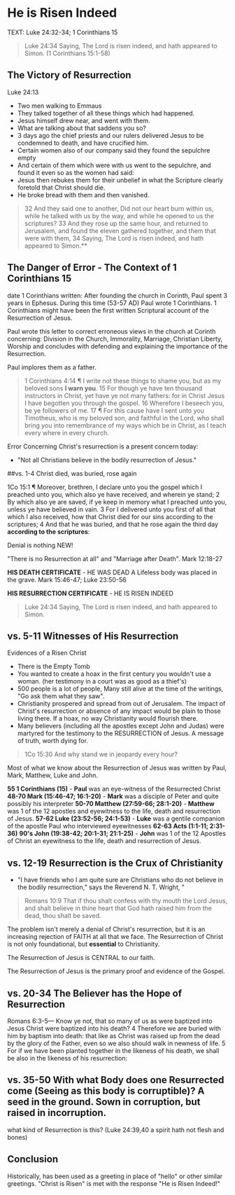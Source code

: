 # He is Risen Indeed

TEXT: Luke 24:32-34; 1 Corinthians 15

> Luke 24:34 Saying, The Lord is risen indeed, and hath appeared to Simon. (1 Corinthians 15:1-58)

## The Victory of Resurrection

Luke 24:13 
- Two men walking to Emmaus
- They talked together of all these things which had happened. 
- Jesus himself drew near, and went with them.
- What are talking about that saddens you so?
- 3 days ago the chief priests and our rulers delivered Jesus to be condemned to death, and have crucified him.
- Certain women also of our company said they found the sepulchre empty
- And certain of them which were with us went to the sepulchre, and found it even so as the women had said: 
- Jesus then rebukes them for their unbelief in what the Scripture clearly foretold that Christ should die.
- He broke bread with them and then vanished.

> 32 And they said one to another, Did not our heart burn within us, while he talked with us by the way, and while he opened to us the scriptures? 33 And they rose up the same hour, and returned to Jerusalem, and found the eleven gathered together, and them that were with them, 34 Saying, The Lord is risen indeed, and hath appeared to Simon.**

## The Danger of Error - The Context of 1 Corinthians 15

date 1 Corinthians written: After founding the church in Corinth, Paul spent 3 years in Ephesus. During this time (53-57 AD) Paul wrote 1 Corinthians. 1 Corinthians might have been the first written Scriptural account of the Resurrection of Jesus.

Paul wrote this letter to correct erroneous views in the church at Corinth concerning: Division in the Church, Immorality, Marriage, Christian Liberty, Worship and concludes with defending and explaining the importance of the Resurrection.

Paul implores them as a father.

> 1 Corinthians 4:14 ¶ I write not these things to shame you, but as my beloved sons **I warn you**. 15 For though ye have ten thousand instructors in Christ, yet have ye not many fathers: for in Christ Jesus I have begotten you through the gospel. 16 Wherefore I beseech you, be ye followers of me. 17 ¶ For this cause have I sent unto you Timotheus, who is my beloved son, and faithful in the Lord, who shall bring you into remembrance of my ways which be in Christ, as I teach every where in every church.

Error Concerning Christ's resurrection is a present concern today:

- "Not all Christians believe in the bodily resurrection of Jesus."

##vs. 1-4 Christ died, was buried, rose again

1Co 15:1 ¶ Moreover, brethren, I declare unto you the gospel which I preached unto you, which also ye have received, and wherein ye stand; 2 By which also ye are saved, if ye keep in memory what I preached unto you, unless ye have believed in vain. 3 For I delivered unto you first of all that which I also received, how that Christ died for our sins according to the scriptures; 4 And that he was buried, and that he rose again the third day **according to the scriptures**:

Denial is nothing NEW!

"There is no Resurrection at all" and "Marriage after Death". Mark 12:18-27

**HIS DEATH CERTIFICATE** - HE WAS DEAD
A Lifeless body was placed in the grave. Mark 15:46-47; Luke 23:50-56

**HIS RESURRECTION CERTIFICATE** - HE IS RISEN INDEED
> Luke 24:34 Saying, The Lord is risen indeed, and hath appeared to Simon.

## vs. 5-11 Witnesses of His Resurrection

Evidences of a Risen Christ

- There is the Empty Tomb
- You wanted to create a hoax in the first century you wouldn't use a woman. (her testimony in a court was as good as a thief's)
- 500 people is a lot of people, Many still alive at the time of the writings, "Go ask them what they saw".
- Christianity prospered and spread from out of Jerusalem. The impact of Christ's resurrection or absence of any impact would be plain to those living there. If a hoax, no way Christianity would flourish there.
- Many believers (including all the apostles except John and Judas) were martyred for the testimony to the RESURRECTION of Jesus. A message of truth, worth dying for.

> 1Co 15:30 And why stand we in jeopardy every hour?

Most of what we know about the Resurrection of Jesus was written by Paul, Mark, Matthew, Luke and John.

**55 1 Corinthians (15)** - **Paul** was an eye-witness of the Resurrected Christ
**48-70 Mark (15:46-47; 16:1-20)** - **Mark** was a disciple of Peter and quite possibly his interpreter
**50-70 Matthew (27:59-66; 28:1-20)** - **Matthew** was 1 of the 12 apostles and eyewitness to the life, death and resurrection of Jesus.
**57-62 Luke (23:52-56; 24:1-53)** - **Luke** was a gentile companion of the apostle Paul who interviewed eyewitnesses
**62-63 Acts (1:1-11; 2:31-36)**
**90's John (19:38-42; 20:1-31; 21:1-25)** - **John** was 1 of the 12 Apostles of Christ an eyewitness to the life, death and resurrection of Jesus.

## vs. 12-19 Resurrection is the Crux of Christianity

-  "I have friends who I am quite sure are Christians who do not believe in the bodily resurrection,” says the Reverend N. T. Wright, "

> Romans 10:9 That if thou shalt confess with thy mouth the Lord Jesus, and shalt believe in thine heart that God hath raised him from the dead, thou shalt be saved.

The problem isn't merely a denial of Christ's resurrection, but it is an increasing rejection of FAITH at all that we face. The Resurrection of Christ is not only foundational, but **essential** to Christianity.

The Resurrection of Jesus is CENTRAL to our faith.

The Resurrection of Jesus is the primary proof and evidence of the Gospel.

## vs. 20-34 The Believer has the Hope of Resurrection

Romans 6:3-5&mdash; Know ye not, that so many of us as were baptized into Jesus Christ were baptized into his death? 4 Therefore we are buried with him by baptism into death: that like as Christ was raised up from the dead by the glory of the Father, even so we also should walk in newness of life. 5 For if we have been planted together in the likeness of his death, we shall be also in the likeness of his resurrection:

## vs. 35-50 With what Body does one Resurrected come (Seeing as this body is corruptible)? A seed in the ground. Sown in corruption, but raised in incorruption.

what kind of Resurrection is this? (Luke 24:39,40 a spirit hath not flesh and bones)

## Conclusion

Historically, has been used as a greeting in place of "hello" or other similar greetings. "Christ is Risen" is met with the response "He is Risen Indeed!"